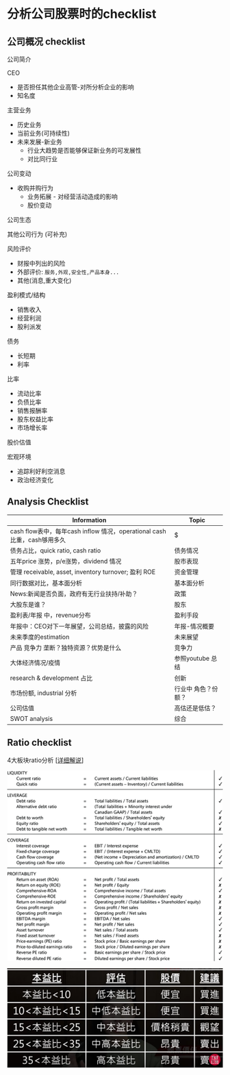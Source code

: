# 分析公司股票时的checklist

## 公司概况 checklist

公司简介

CEO
- 是否担任其他企业高管-对所分析企业的影响
- 知名度

主营业务
- 历史业务
- 当前业务(可持续性)
- 未来发展-新业务
  - 行业大趋势是否能够保证新业务的可发展性
  - 对比同行业

公司变动
- 收购并购行为
  - 业务拓展 - 对经营活动造成的影响
  - 股价变动

公司生态

其他公司行为 (可补充)

风险评价
- 财报中列出的风险
- 外部评价: `服务,外观,安全性,产品本身...`
- 其他(消息,重大变化)


盈利模式/结构
- 销售收入
- 经营利润
- 股利派发

债务
- 长短期
- 利率

比率
- 流动比率
- 负债比率
- 销售报酬率
- 股东权益比率
- 市场增长率

股价估值

宏观环境
- 追踪利好利空消息
- 政治经济变化


## Analysis Checklist


| Information                                                              | Topic               |
|--------------------------------------------------------------------------|---------------------|
| cash flow表中，每年cash inflow 情况，operational cash 比重，cash够用多久 | $                   |
| 债务占比，quick ratio, cash ratio                                        | 债务情况            |
| 五年price 涨势，p/e涨势，dividend 情况                                   | 股市表现            |
| 管理 receivable, asset, inventory turnover; 盈利 ROE                     | 资金管理            |
| 同行数据对比，基本面分析                                                 | 基本面分析          |
| News:新闻是否负面，政府有无行业扶持/补助？                               | 政策                |
| 大股东是谁？                                                             | 股东                |
| 盈利表/年报 中，revenue分布                                              | 盈利手段            |
| 年报中：CEO对下一年展望，公司总结，披露的风险                            | 年报-情况概要       |
| 未来季度的estimation                                                     | 未来展望            |
| 产品 竞争力 垄断？独特资源？优势是什么                                   | 竞争力              |
| 大体经济情况/疫情                                                        | 参照youtube 总结    |
| research & development 占比                                              | 创新                |
| 市场份额, industrial 分析                                                | 行业中 角色？份额？ |
| 公司估值                                                                 | 高估还是低估？      |
| SWOT analysis                                                            | 综合                |

## Ratio checklist

4大板块ratio分析 [[详细解说](https://kaitan-stock.github.io/stock-basics/Ratio.pdf)]

![ratio checklist](./company-graph/ratio-checklist.png)

![P/E ratio benchmark](./company-graph/pe-bench.png)
